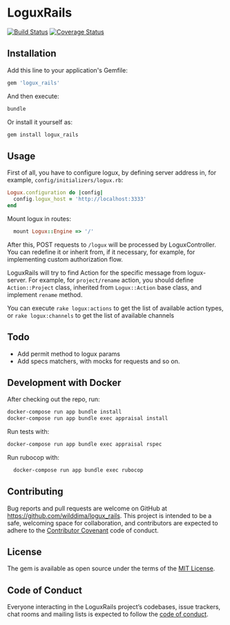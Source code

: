 # LoguxRails

[![Build Status](https://travis-ci.org/wilddima/logux_rails.svg?branch=master)](https://travis-ci.org/wilddima/logux_rails) [![Coverage Status](https://coveralls.io/repos/github/wilddima/logux_rails/badge.svg?branch=master)](https://coveralls.io/github/wilddima/logux_rails?branch=master)

## Installation

Add this line to your application's Gemfile:

```ruby
gem 'logux_rails'
```

And then execute:

```bash
bundle
```

Or install it yourself as:

```bash
gem install logux_rails
```

## Usage

First of all, you have to configure logux, by defining server address in, for example, `config/initializers/logux.rb`:

```ruby
Logux.configuration do |config|
  config.logux_host = 'http://localhost:3333'
end
```

Mount logux in routes:

```ruby
  mount Logux::Engine => '/'
```

After this, POST requests to `/logux` will be processed by LoguxController. You can redefine it or inherit from, if it necessary, for example, for implementing custom authorization flow.

LoguxRails will try to find Action for the specific message from logux-server. For example, for `project/rename` action, you should define `Action::Project` class, inherited from `Logux::Action` base class, and implement `rename` method.

You can execute `rake logux:actions` to get the list of available action types, or `rake logux:channels` to get the list of available channels

## Todo

- Add permit method to logux params
- Add specs matchers, with mocks for requests and so on.

## Development with Docker

After checking out the repo, run:

```bash
docker-compose run app bundle install
docker-compose run app bundle exec appraisal install
```

Run tests with:

```bash
docker-compose run app bundle exec appraisal rspec
```

Run rubocop with:

```bash
  docker-compose run app bundle exec rubocop
```

## Contributing

Bug reports and pull requests are welcome on GitHub at https://github.com/wilddima/logux_rails. This project is intended to be a safe, welcoming space for collaboration, and contributors are expected to adhere to the [Contributor Covenant](http://contributor-covenant.org) code of conduct.

## License

The gem is available as open source under the terms of the [MIT License](https://opensource.org/licenses/MIT).

## Code of Conduct

Everyone interacting in the LoguxRails project’s codebases, issue trackers, chat rooms and mailing lists is expected to follow the [code of conduct](https://github.com/wilddima/logux_rails/blob/master/CODE_OF_CONDUCT.md).
